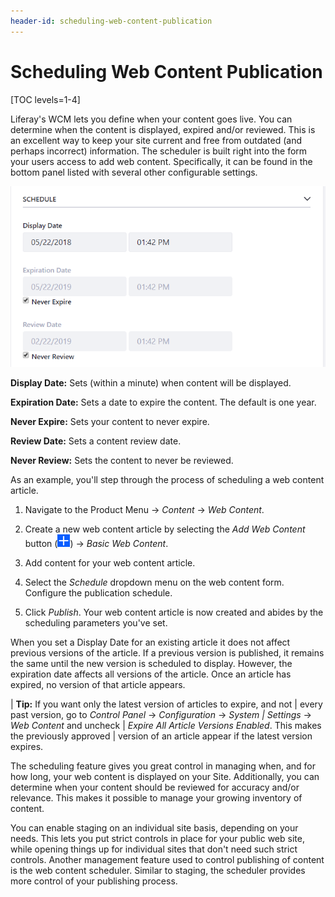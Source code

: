```yaml
---
header-id: scheduling-web-content-publication
---
```


# Scheduling Web Content Publication

[TOC levels=1-4]

Liferay's WCM lets you define when your content goes live. You can determine
when the content is displayed, expired and/or reviewed. This is an excellent way
to keep your site current and free from outdated (and perhaps incorrect)
information. The scheduler is built right into the form your users access to add
web content. Specifically, it can be found in the bottom panel listed with
several other configurable settings.

![Figure 1: The web content scheduler can be easily accessed from the right panel of the page.](../../../images/web-content-schedule.png)

**Display Date:** Sets (within a minute) when content will be displayed.

**Expiration Date:** Sets a date to expire the content. The default is one year.

**Never Expire:** Sets your content to never expire.

**Review Date:** Sets a content review date.

**Never Review:** Sets the content to never be reviewed.

As an example, you'll step through the process of scheduling a web content
article.

1.  Navigate to the Product Menu &rarr; *Content* &rarr; *Web Content*.

2.  Create a new web content article by selecting the *Add Web Content* button
    (![Add](../../../images/icon-add.png)) &rarr; *Basic Web Content*.

3.  Add content for your web content article.

4.  Select the *Schedule* dropdown menu on the web content form. Configure the
    publication schedule.

5.  Click *Publish*. Your web content article is now created and abides by
    the scheduling parameters you've set.

When you set a Display Date for an existing article it does not affect previous 
versions of the article. If a previous version is published, it remains the 
same until the new version is scheduled to display. However, the expiration 
date affects all versions of the article. Once an article has expired, no 
version of that article appears.

| **Tip:** If you want only the latest version of articles to expire, and not
| every past version, go to *Control Panel* &rarr; *Configuration* &rarr; *System
| Settings* &rarr; *Web Content* and uncheck 
| *Expire All Article Versions Enabled*. This makes the previously approved 
| version of an article appear if the latest version expires.

The scheduling feature gives you great control in managing when, and for how
long, your web content is displayed on your Site. Additionally, you can
determine when your content should be reviewed for accuracy and/or relevance.
This makes it possible to manage your growing inventory of content.

You can enable staging on an individual site basis, depending on your needs.
This lets you put strict controls in place for your public web site, while 
opening things up for individual sites that don't need such strict controls. 
Another management feature used to control publishing of content is the web 
content scheduler. Similar to staging, the scheduler provides more control of 
your publishing process.
